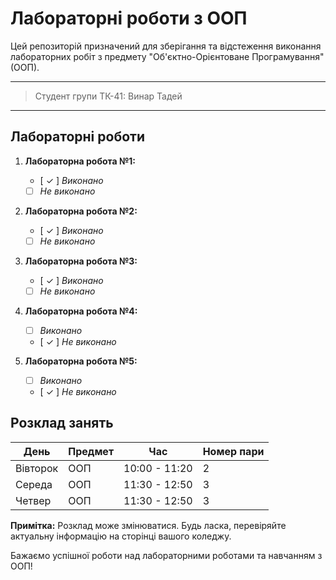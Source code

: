 # Лабораторні роботи з ООП

Цей репозиторій призначений для зберігання та відстеження виконання лабораторних робіт з предмету "Об'єктно-Орієнтоване Програмування" (ООП).

---
>Студент групи ТК-41:
>Винар Тадей
---
## Лабораторні роботи

1. **Лабораторна робота №1:**
   - [ ✓ ] *Виконано*
   - [   ] *Не виконано*

2. **Лабораторна робота №2:**
   - [ ✓ ] *Виконано*
   - [ ] *Не виконано*

3. **Лабораторна робота №3:**
   - [ ✓ ] *Виконано*
   - [ ] *Не виконано*

4. **Лабораторна робота №4:**
   - [ ] *Виконано*
   - [ ✓ ] *Не виконано*

5. **Лабораторна робота №5:**
   - [  ] *Виконано*
   - [ ✓ ] *Не виконано*

## Розклад занять

| День         | Предмет                        | Час         | Номер пари|
|--------------|--------------------------------|-------------|-----------|
| Вівторок   | ООП                  | 10:00 - 11:20 | 2  |
| Середа   | ООП                | 11:30 - 12:50 |  3   |
| Четвер       | ООП                  | 11:30 - 12:50 | 3  |


**Примітка:** Розклад може змінюватися. Будь ласка, перевіряйте актуальну інформацію на сторінці вашого коледжу.

Бажаємо успішної роботи над лабораторними роботами та навчанням з ООП!